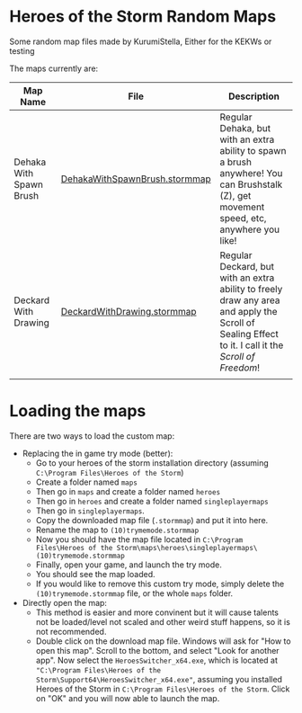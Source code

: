 # Heroes of the Storm Random Maps
Some random map files made by KurumiStella, Either for the KEKWs or testing

The maps currently are:

| Map Name | File | Description |
|---|---|---|
| Dehaka With Spawn Brush | [DehakaWithSpawnBrush.stormmap](maps/DehakaWithSpawnBrush.stormmap) | Regular Dehaka, but with an extra ability to spawn a brush anywhere! You can Brushstalk (Z), get movement speed, etc, anywhere you like! |
| Deckard With Drawing | [DeckardWithDrawing.stormmap](maps/DeckardWithDrawing.stormmap) | Regular Deckard, but with an extra ability to freely draw any area and apply the Scroll of Sealing Effect to it. I call it the *Scroll of Freedom*! |
|  |  |  |

# Loading the maps

There are two ways to load the custom map:

- Replacing the in game try mode (better):
  - Go to your heroes of the storm installation directory (assuming `C:\Program Files\Heroes of the Storm`)
  - Create a folder named `maps`
  - Then go in `maps` and create a folder named `heroes`
  - Then go in `heroes` and create a folder named `singleplayermaps`
  - Then go in `singleplayermaps`.
  - Copy the downloaded map file (`.stormmap`) and put it into here.
  - Rename the map to `(10)trymemode.stormmap`
  - Now you should have the map file located in `C:\Program Files\Heroes of the Storm\maps\heroes\singleplayermaps\(10)trymemode.stormmap`
  - Finally, open your game, and launch the try mode.
  - You should see the map loaded.
  - If you would like to remove this custom try mode, simply delete the `(10)trymemode.stormmap` file, or the whole `maps` folder.
- Directly open the map:
  - This method is easier and more convinent but it will cause talents not be loaded/level not scaled and other weird stuff happens, so it is not recommended.
  - Double click on the download map file. Windows will ask for "How to open this map". Scroll to the bottom, and select "Look for another app". Now select the `HeroesSwitcher_x64.exe`, which is located at `"C:\Program Files\Heroes of the Storm\Support64\HeroesSwitcher_x64.exe"`, assuming you installed Heroes of the Storm in `C:\Program Files\Heroes of the Storm`. Click on "OK" and you will now able to launch the map.



